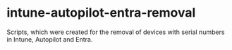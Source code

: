 # intune-autopilot-entra-removal
Scripts, which were created for the removal of devices with serial numbers in Intune, Autopilot and Entra.
